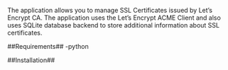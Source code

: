 The application allows you to manage SSL Certificates issued by Let’s Encrypt CA. The application uses the Let’s Encrypt ACME Client and also uses SQLite database backend to store additional information about SSL certificates.

##Requirements##
-python


##Installation##
